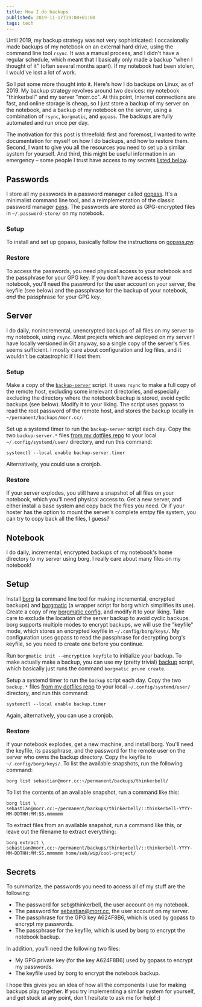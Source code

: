 ```yaml
---
title: How I do backups
published: 2019-11-17T19:08+01:00
tags: tech
---
```


Until 2019, my backup strategy was not very sophisticated: I occasionally made backups of my notebook on an external hard drive, using the command line tool `rsync`. It was a manual process, and I didn't have a regular schedule, which meant that I basically only made a backup "when I thought of it" (often several months apart). If my notebook had been stolen, I would've lost a lot of work.

So I put some more thought into it. Here's how I do backups on Linux, as of 2019. My backup strategy revolves around two devices: my notebook "thinkerbell" and my server "morr.cc". At this point, Internet connections are fast, and online storage is cheap, so I just store a backup of my server on the notebook, and a backup of my notebook on the server, using a combination of `rsync`, `borgmatic`, and `gopass`. The backups are fully automated and run once per day.

The motivation for this post is threefold: first and foremost, I wanted to write documentation for myself on how I do backups, and how to restore them. Second, I want to give you all the resources you need to set up a similar system for yourself. And third, this might be useful information in an emergency – some people I trust have access to my secrets [listed below](#secrets).

## Passwords

I store all my passwords in a password manager called [gopass](https://www.gopass.pw/). It's a minimalist command line tool, and a reimplementation of the classic password manager [pass](https://www.passwordstore.org). The passwords are stored as GPG-encrypted files in `~/.password-store/` on my notebook.

### Setup

To install and set up gopass, basically follow the instructions on [gopass.pw](https://www.gopass.pw).

### Restore

To access the passwords, you need physical access to your notebook and the passphrase for your GPG key. If you don't have access to your notebook, you'll need the password for the user account on your server, the keyfile (see below) and the passphrase for the backup of your notebook, *and* the passphrase for your GPG key.

## Server

I do daily, nonincremental, unencrypted backups of all files on my server to my notebook, using `rsync`. Most projects which are deployed on my server I have locally versioned in Git anyway, so a single copy of the server's files seems sufficient. I mostly care about configuration and log files, and it wouldn't be catastrophic if I lost them.

### Setup

Make a copy of the [`backup-server`](https://github.com/blinry/dotfiles/blob/master/.bin/backup-server) script. It uses `rsync` to make a full copy of the remote host, excluding some irrelevant directories, and especially excluding the directory where the notebook backup is stored, avoid cyclic backups (see below). Modify it to your liking. The script uses gopass to read the root password of the remote host, and stores the backup locally in `~/permanent/backups/morr.cc/`.

Set up a systemd timer to run the `backup-server` script each day. Copy the two `backup-server.*` files [from my dotfiles repo](https://github.com/blinry/dotfiles/tree/master/.config/systemd/user) to your local `~/.config/systemd/user/` directory, and run this command:

    systemctl --local enable backup-server.timer

Alternatively, you could use a cronjob.

### Restore

If your server explodes, you still have a snapshot of all files on your notebook, which you'll need physical access to. Get a new server, and either install a base system and copy back the files you need. Or if your hoster has the option to mount the server's complete emtpy file system, you can try to copy back all the files, I guess?

## Notebook

I do daily, incremental, encrypted backups of my notebook's home directory to my server using borg. I really care about many files on my notebook!

Setup
-----

Install [borg](https://www.borgbackup.org) (a command line tool for making incremental, encrypted backups) and [borgmatic](https://torsion.org/borgmatic/) (a wrapper script for borg which simplifies its use). Create a copy of my [borgmatic config](https://github.com/blinry/dotfiles/blob/master/.config/borgmatic/config.yaml), and modify it to your liking. Take care to exclude the location of the server backup to avoid cyclic backups. borg supports multiple modes to encrypt backups, we will use the "keyfile" mode, which stores an encrypted keyfile in `~/.config/borg/keys/`. My configuration uses gopass to read the passphrase for decrypting borg's keyfile, so you need to create one before you continue.

Run `borgmatic init --encryption keyfile` to initialize your backup. To make actually make a backup, you can use my (pretty trivial) [backup](https://github.com/blinry/dotfiles/blob/master/.bin/backup) script, which basically just runs the command `borgmatic prune create`.

Setup a systemd timer to run the `backup` script each day. Copy the two `backup.*` files [from my dotfiles repo](https://github.com/blinry/dotfiles/tree/master/.config/systemd/user) to your local `~/.config/systemd/user/` directory, and run this command:

    systemctl --local enable backup.timer

Again, alternatively, you can use a cronjob.

### Restore

If your notebook explodes, get a new machine, and install borg. You'll need the keyfile, its passphrase, and the password for the remote user on the server who owns the backup directory. Copy the keyfile to `~/.config/borg/keys/`. To list the available snapshots, run the following command:

    borg list sebastian@morr.cc:~/permanent/backups/thinkerbell/

To list the contents of an available snapshot, run a command like this:

    borg list \
    sebastian@morr.cc:~/permanent/backups/thinkerbell/::thinkerbell-YYYY-MM-DDTHH:MM:SS.mmmmmm

To extract files from an available snapshot, run a command like this, or leave out the filename to extract everything:

    borg extract \
    sebastian@morr.cc:~/permanent/backups/thinkerbell/::thinkerbell-YYYY-MM-DDTHH:MM:SS.mmmmmm home/seb/wip/cool-project/

## Secrets

To summarize, the passwords you need to access all of my stuff are the following:

- The password for seb@thinkerbell, the user account on my notebook.
- The password for sebastian@morr.cc, the user account on my server.
- The passphrase for the GPG key A624F8B6, which is used by gopass to encrypt my passwords.
- The passphrase for the keyfile, which is used by borg to encrypt the notebook backup.

In addition, you'll need the following two files:

- My GPG private key (for the key A624F8B6) used by gopass to encrypt my passwords.
- The keyfile used by borg to encrypt the notebook backup.

I hope this gives you an idea of how all the components I use for making backups play together. If you try implementing a similar system for yourself, and get stuck at any point, don't hesitate to ask me for help! :)
